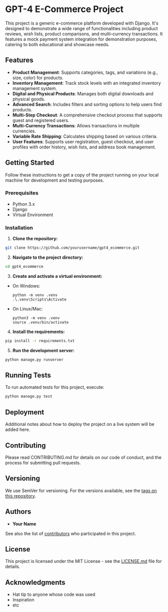 # GPT-4 E-Commerce Project

This project is a generic e-commerce platform developed with Django. It's designed to demonstrate a wide range of functionalities including product reviews, wish lists, product comparisons, and multi-currency transactions. It features a mock payment system integration for demonstration purposes, catering to both educational and showcase needs.

## Features

- **Product Management**: Supports categories, tags, and variations (e.g., size, color) for products.
- **Inventory Management**: Track stock levels with an integrated inventory management system.
- **Digital and Physical Products**: Manages both digital downloads and physical goods.
- **Advanced Search**: Includes filters and sorting options to help users find products.
- **Multi-Step Checkout**: A comprehensive checkout process that supports guest and registered users.
- **Multi-Currency Transactions**: Allows transactions in multiple currencies.
- **Variable Rate Shipping**: Calculates shipping based on various criteria.
- **User Features**: Supports user registration, guest checkout, and user profiles with order history, wish lists, and address book management.

## Getting Started

Follow these instructions to get a copy of the project running on your local machine for development and testing purposes.

### Prerequisites

- Python 3.x
- Django
- Virtual Environment

### Installation

1. **Clone the repository:**

```bash
git clone https://github.com/yourusername/gpt4_ecommerce.git
```

2. **Navigate to the project directory:**

```bash
cd gpt4_ecommerce
```

3. **Create and activate a virtual environment:**
- On Windows:
  ```
  python -m venv .venv
  .\.venv\Scripts\Activate
  ```
- On Linux/Mac:
  ```
  python3 -m venv .venv
  source .venv/bin/activate
  ```

4. **Install the requirements:**

```bash
pip install -r requirements.txt
```

5. **Run the development server:**

```bash
python manage.py runserver
```

## Running Tests

To run automated tests for this project, execute:

```bash
python manage.py test
```

## Deployment

Additional notes about how to deploy the project on a live system will be added here.

## Contributing

Please read CONTRIBUTING.md for details on our code of conduct, and the process for submitting pull requests.

## Versioning

We use SemVer for versioning. For the versions available, see the [tags on this repository](https://github.com/yourusername/gpt4_ecommerce/tags).

## Authors

- **Your Name**

See also the list of [contributors](https://github.com/yourusername/gpt4_ecommerce/contributors) who participated in this project.

## License

This project is licensed under the MIT License - see the [LICENSE.md](LICENSE.md) file for details.

## Acknowledgments

- Hat tip to anyone whose code was used
- Inspiration
- etc
